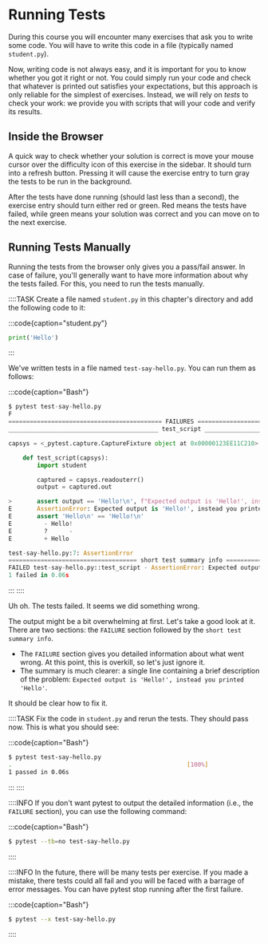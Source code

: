 # Running Tests

During this course you will encounter many exercises that ask you to write some code.
You will have to write this code in a file (typically named `student.py`).

Now, writing code is not always easy, and it is important for you to know whether you got it right or not.
You could simply run your code and check that whatever is printed out satisfies your expectations, but this approach is only reliable for the simplest of exercises.
Instead, we will rely on *tests* to check your work: we provide you with scripts that will your code and verify its results.

## Inside the Browser

A quick way to check whether your solution is correct is move your mouse cursor over the difficulty icon of this exercise in the sidebar.
It should turn into a refresh button.
Pressing it will cause the exercise entry to turn gray the tests to be run in the background.

After the tests have done running (should last less than a second), the exercise entry should turn either red or green.
Red means the tests have failed, while green means your solution was correct and you can move on to the next exercise.

## Running Tests Manually

Running the tests from the browser only gives you a pass/fail answer.
In case of failure, you'll generally want to have more information about why the tests failed.
For this, you need to run the tests manually.

::::TASK
Create a file named `student.py` in this chapter's directory and add the following code to it:

:::code{caption="student.py"}

```python
print('Hello')
```

:::

We've written tests in a file named `test-say-hello.py`.
You can run them as follows:

:::code{caption="Bash"}

```python
$ pytest test-say-hello.py
F                                                                                         [100%]
=========================================== FAILURES ===========================================
__________________________________________ test_script _________________________________________

capsys = <_pytest.capture.CaptureFixture object at 0x00000123EE11C210>

    def test_script(capsys):
        import student

        captured = capsys.readouterr()
        output = captured.out

>       assert output == 'Hello!\n', f"Expected output is 'Hello!', instead you printed 'Hello'"
E       AssertionError: Expected output is 'Hello!', instead you printed 'Hello'
E       assert 'Hello\n' == 'Hello!\n'
E         - Hello!
E         ?      -
E         + Hello

test-say-hello.py:7: AssertionError
==================================== short test summary info ===================================
FAILED test-say-hello.py::test_script - AssertionError: Expected output is 'Hello!', instead you printed 'Hello'
1 failed in 0.06s
```

:::
::::

Uh oh.
The tests failed.
It seems we did something wrong.

The output might be a bit overwhelming at first.
Let's take a good look at it.
There are two sections: the `FAILURE` section followed by the `short test summary info`.

* The `FAILURE` section gives you detailed information about what went wrong.
  At this point, this is overkill, so let's just ignore it.
* The summary is much clearer: a single line containing a brief description of the problem: `Expected output is 'Hello!', instead you printed 'Hello'`.

It should be clear how to fix it.

::::TASK
Fix the code in `student.py` and rerun the tests.
They should pass now.
This is what you should see:

:::code{caption="Bash"}

```bash
$ pytest test-say-hello.py
.                                                 [100%]
1 passed in 0.06s
```

:::
::::

::::INFO
If you don't want pytest to output the detailed information (i.e., the `FAILURE` section), you can use the following command:

:::code{caption="Bash"}

```bash
$ pytest --tb=no test-say-hello.py
```

::::

::::INFO
In the future, there will be many tests per exercise.
If you made a mistake, there tests could all fail and you will be faced with a barrage of error messages.
You can have pytest stop running after the first failure.

:::code{caption="Bash"}

```bash
$ pytest --x test-say-hello.py
```

::::
